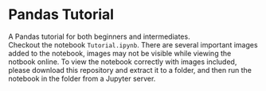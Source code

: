 # Pandas Tutorial
 A Pandas tutorial for both beginners and intermediates.  
Checkout the notebook `Tutorial.ipynb`. There are several important images added to the notebook, images may not be visible while viewing the notbook online. To view the notebook correctly with images included, please download this repository and extract it to a folder, and then run the notebook in the folder from a Jupyter server.
